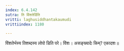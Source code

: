 ```yaml
---
index: 6.4.142
sutra: ति विंशतेर्डिति
vritti: laghusiddhantakaumudi
vrittiindex: 1180

---
```

विंशतेर्भस्य तिशब्दस्य लोपो डिति परे। विंशः। असङ्ख्यादेः किम्? एकादशः॥